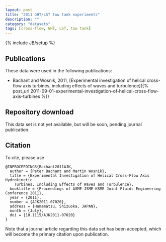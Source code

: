 ```yaml
---
layout: post
title: "2011 GHT/LST tow tank experiments"
description: ""
category: "datasets"
tags: [cross-flow, GHT, LST, tow tank]
---
```

{% include JB/setup %}

## Publications

These data were used in the following publications:
  
  * Bachant and Wosnik, 2011, [Experimental investigation of helical cross-flow axis turbines, including effects of waves and turbulence]({% post_url 2011-09-01-experimental-investigation-of-helical-cross-flow-axis-turbines %})

## Repository download
This data set is not yet available, but will be soon, pending journal publication.

## Citation
To cite, please use

	@INPROCEEDINGS{Bachant2011AJK,
	  author = {Peter Bachant and Martin Wosnik},
	  title = {Experimental Investigation of Helical Cross-Flow Axis Hydrokinetic
		Turbines, Including Effects of Waves and Turbulence},
	  booktitle = {Proceedings of ASME-JSME-KSME Joint Fluids Engineering Conference 2011},
	  year = {2011},
	  number = {AJK2011-07020},
	  address = {Hamamatsu, Shizuoka, JAPAN},
	  month = {July},
	  doi = {10.1115/AJK2011-07020}
	}

Note that a journal article regarding this data set has been accepted, 
which will become the primary citation upon publication.
